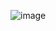 ![image](https://github.com/Faiiss/MAProjects/assets/90894837/91d8dddb-9ad4-42e8-9357-644d7a17d0b1)
